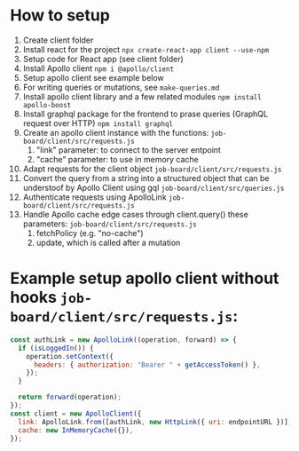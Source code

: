 # How to setup

1. Create client folder
2. Install react for the project `npx create-react-app client --use-npm`
3. Setup code for React app (see client folder)
4. Install Apollo client `npm i @apollo/client`
5. Setup apollo client see example below
6. For writing queries or mutations, see `make-queries.md`
7. Install apollo client library and a few related modules `npm install apollo-boost`
8. Install graphql package for the frontend to prase queries (GraphQL request over HTTP) `npm install graphql`
9. Create an apollo client instance with the functions: `job-board/client/src/requests.js`
   1. "link" parameter: to connect to the server entpoint
   2. "cache" parameter: to use in memory cache
10. Adapt requests for the client object `job-board/client/src/requests.js`
11. Convert the query from a string into a structured object that can be understoof by Apollo Client using gql `job-board/client/src/queries.js`
12. Authenticate requests using ApolloLink `job-board/client/src/requests.js`
13. Handle Apollo cache edge cases through client.query() these parameters: `job-board/client/src/requests.js`
    1. fetchPolicy (e.g. "no-cache")
    2. update, which is called after a mutation

# Example setup apollo client without hooks `job-board/client/src/requests.js`:

```javascript
const authLink = new ApolloLink((operation, forward) => {
  if (isLoggedIn()) {
    operation.setContext({
      headers: { authorization: "Bearer " + getAccessToken() },
    });
  }

  return forward(operation);
});
const client = new ApolloClient({
  link: ApolloLink.from([authLink, new HttpLink({ uri: endpointURL })]),
  cache: new InMemoryCache({}),
});
```

